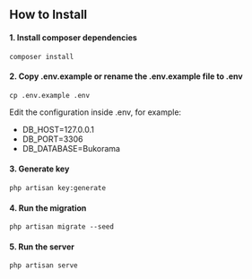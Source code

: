 ## How to Install

<!-- #### Preset Laravel Excel
```
pastikan uncomment `extension=gd` pada `php.ini` server xampp
``` -->

#### 1. Install composer dependencies
```
composer install
```

#### 2. Copy .env.example or rename the .env.example file to .env
```
cp .env.example .env
```
Edit the configuration inside .env, for example:
- DB_HOST=127.0.0.1
- DB_PORT=3306
- DB_DATABASE=Bukorama

#### 3. Generate key
```
php artisan key:generate
```

#### 4. Run the migration
```
php artisan migrate --seed
```

#### 5. Run the server
```
php artisan serve
```

